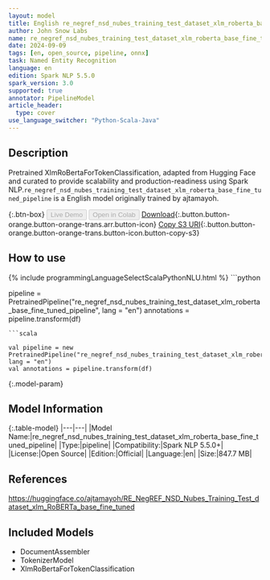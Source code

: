 ```yaml
---
layout: model
title: English re_negref_nsd_nubes_training_test_dataset_xlm_roberta_base_fine_tuned_pipeline pipeline XlmRoBertaForTokenClassification from ajtamayoh
author: John Snow Labs
name: re_negref_nsd_nubes_training_test_dataset_xlm_roberta_base_fine_tuned_pipeline
date: 2024-09-09
tags: [en, open_source, pipeline, onnx]
task: Named Entity Recognition
language: en
edition: Spark NLP 5.5.0
spark_version: 3.0
supported: true
annotator: PipelineModel
article_header:
  type: cover
use_language_switcher: "Python-Scala-Java"
---
```


## Description

Pretrained XlmRoBertaForTokenClassification, adapted from Hugging Face and curated to provide scalability and production-readiness using Spark NLP.`re_negref_nsd_nubes_training_test_dataset_xlm_roberta_base_fine_tuned_pipeline` is a English model originally trained by ajtamayoh.

{:.btn-box}
<button class="button button-orange" disabled>Live Demo</button>
<button class="button button-orange" disabled>Open in Colab</button>
[Download](https://s3.amazonaws.com/auxdata.johnsnowlabs.com/public/models/re_negref_nsd_nubes_training_test_dataset_xlm_roberta_base_fine_tuned_pipeline_en_5.5.0_3.0_1725894676172.zip){:.button.button-orange.button-orange-trans.arr.button-icon}
[Copy S3 URI](s3://auxdata.johnsnowlabs.com/public/models/re_negref_nsd_nubes_training_test_dataset_xlm_roberta_base_fine_tuned_pipeline_en_5.5.0_3.0_1725894676172.zip){:.button.button-orange.button-orange-trans.button-icon.button-copy-s3}

## How to use



<div class="tabs-box" markdown="1">
{% include programmingLanguageSelectScalaPythonNLU.html %}
```python

pipeline = PretrainedPipeline("re_negref_nsd_nubes_training_test_dataset_xlm_roberta_base_fine_tuned_pipeline", lang = "en")
annotations =  pipeline.transform(df)   

```
```scala

val pipeline = new PretrainedPipeline("re_negref_nsd_nubes_training_test_dataset_xlm_roberta_base_fine_tuned_pipeline", lang = "en")
val annotations = pipeline.transform(df)

```
</div>

{:.model-param}
## Model Information

{:.table-model}
|---|---|
|Model Name:|re_negref_nsd_nubes_training_test_dataset_xlm_roberta_base_fine_tuned_pipeline|
|Type:|pipeline|
|Compatibility:|Spark NLP 5.5.0+|
|License:|Open Source|
|Edition:|Official|
|Language:|en|
|Size:|847.7 MB|

## References

https://huggingface.co/ajtamayoh/RE_NegREF_NSD_Nubes_Training_Test_dataset_xlm_RoBERTa_base_fine_tuned

## Included Models

- DocumentAssembler
- TokenizerModel
- XlmRoBertaForTokenClassification